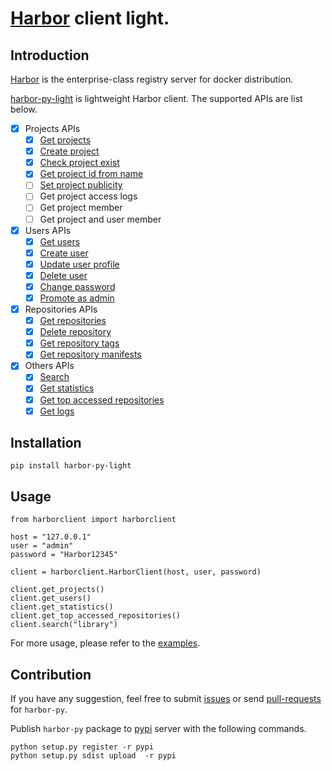 # [Harbor](https://github.com/goharbor/harbor) client light.

## Introduction

[Harbor](https://github.com/goharbor/harbor) is the enterprise-class registry server for docker distribution.

[harbor-py-light](https://github.com/fedor-chemashkin/harbor-py-light) is lightweight Harbor client. The supported APIs are list below.

- [x] Projects APIs
  - [x] [Get projects](./examples/get_projects.py)
  - [x] [Create project](./examples/create_project.py)
  - [x] [Check project exist](./examples/check_project_exist.py)
  - [x] [Get project id from name](./examples/get_project_id_from_name.py)
  - [ ] [Set project publicity](./examples/set_project_publicity.py)
  - [ ] Get project access logs
  - [ ] Get project member
  - [ ] Get project and user member
- [x] Users APIs
  - [x] [Get users](./examples/get_users.py)
  - [x] [Create user](./examples/create_user.py)
  - [x] [Update user profile](./examples/update_user_profile.py)
  - [x] [Delete user](./examples/delete_user.py)
  - [x] [Change password](./examples/change_password.py)
  - [x] [Promote as admin](./examples/promote_as_admin.py)
- [x] Repositories APIs
  - [x] [Get repositories](./examples/get_repositories.py)
  - [x] [Delete repository](./examples/delete_repository.py)
  - [x] [Get repository tags](./examples/get_repository_tags.py)
  - [x] [Get repository manifests](./examples/get_repository_manifests.py)
- [x] Others APIs
  - [x] [Search](./examples/search.py)
  - [x] [Get statistics](./examples/get_statistics.py)
  - [x] [Get top accessed repositories](./examples/get_top_accessed_repositories.py)
  - [x] [Get logs](./examples/get_logs.py)

## Installation

```
pip install harbor-py-light
```

## Usage

```
from harborclient import harborclient

host = "127.0.0.1"
user = "admin"
password = "Harbor12345"

client = harborclient.HarborClient(host, user, password)

client.get_projects()
client.get_users()
client.get_statistics()
client.get_top_accessed_repositories()
client.search("library")
```

For more usage, please refer to the [examples](./examples/).

## Contribution

If you have any suggestion, feel free to submit [issues](https://github.com/tobegit3hub/harbor-py/issues) or send [pull-requests](https://github.com/tobegit3hub/harbor-py/pulls) for `harbor-py`.

Publish `harbor-py` package to [pypi](https://pypi.python.org/pypi/harbor-py/) server with the following commands.

```
python setup.py register -r pypi
python setup.py sdist upload  -r pypi
```
